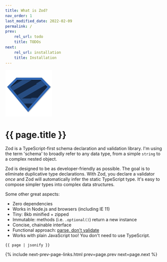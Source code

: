 ```yaml
---
title: What is Zod?
nav_order: 1
last_modified_date: 2022-02-09
permalink: /
prev:
    rel_url: todo
    title: TODOs
next:
    rel_url: installation
    title: Installation
---
```


![logo.png](logo.png)
# {{ page.title }}

Zod is a TypeScript-first schema declaration and validation library. I'm using the term 'schema' to broadly refer to any data type, from a simple `string` to a complex nested object.

Zod is designed to be as developer-friendly as possible. The goal is to eliminate duplicative type declarations. With Zod, you declare a validator _once_ and Zod will automatically infer the static TypeScript type. It's easy to compose simpler types into complex data structures.

Some other great aspects:

- Zero dependencies
- Works in Node.js and browsers (including IE 11)
- Tiny: 8kb minified + zipped
- Immutable: methods (i.e. `.optional()`) return a new instance
- Concise, chainable interface
- Functional approach: [parse, don't validate](https://lexi-lambda.github.io/blog/2019/11/05/parse-don-t-validate/)
- Works with plain JavaScript too! You don't need to use TypeScript.

```
{{ page | jsonify }}
```

{%
    include next-prev-page-links.html
    prev=page.prev
    next=page.next
%}
<!-- {%
    include next-page-link.html
    text='Next: Installation'
    link='installation'
%} -->